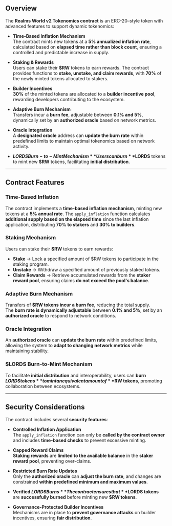 

## Overview

The **Realms World v2 Tokenomics contract** is an ERC-20–style token with advanced features to support dynamic tokenomics:

- **Time-Based Inflation Mechanism**  
  The contract mints new tokens at a **5% annualized inflation rate**, calculated based on **elapsed time rather than block count**, ensuring a controlled and predictable increase in supply.

- **Staking & Rewards**  
  Users can stake their **$RW** tokens to earn rewards. The contract provides functions to **stake, unstake, and claim rewards**, with **70%** of the newly minted tokens allocated to stakers.

- **Builder Incentives**  
  **30%** of the minted tokens are allocated to a **builder incentive pool**, rewarding developers contributing to the ecosystem.

- **Adaptive Burn Mechanism**  
  Transfers incur a **burn fee**, adjustable between **0.1% and 5%**, dynamically set by an **authorized oracle** based on network metrics.

- **Oracle Integration**  
  A **designated oracle** address can **update the burn rate** within predefined limits to maintain optimal tokenomics based on network activity.

- **$LORDS Burn-to-Mint Mechanism**  
  Users can burn **$LORDS** tokens to mint new **$RW** tokens, facilitating **initial distribution**.

---

## Contract Features

### **Time-Based Inflation**
The contract implements a **time-based inflation mechanism**, minting new tokens at a **5% annual rate**. The `apply_inflation` function calculates **additional supply based on the elapsed time** since the last inflation application, distributing **70% to stakers** and **30% to builders**.

### **Staking Mechanism**
Users can stake their **$RW** tokens to earn rewards:
- **Stake** → Lock a specified amount of $RW tokens to participate in the staking program.
- **Unstake** → Withdraw a specified amount of previously staked tokens.
- **Claim Rewards** → Retrieve accumulated rewards from the **staker reward pool**, ensuring claims **do not exceed the pool's balance**.

### **Adaptive Burn Mechanism**
Transfers of **$RW tokens incur a burn fee**, reducing the total supply.  
The **burn rate is dynamically adjustable** between **0.1% and 5%**, set by an **authorized oracle** to respond to network conditions.

### **Oracle Integration**
An **authorized oracle** can **update the burn rate** within predefined limits, allowing the system to **adapt to changing network metrics** while maintaining stability.

### **$LORDS Burn-to-Mint Mechanism**
To facilitate **initial distribution** and interoperability, users can **burn $LORDS tokens** to mint an equivalent amount of **$RW tokens**, promoting collaboration between ecosystems.

---

## Security Considerations

The contract includes several **security features**:

- **Controlled Inflation Application**  
  The `apply_inflation` function can only be **called by the contract owner** and includes **time-based checks** to prevent excessive minting.

- **Capped Reward Claims**  
  **Staking rewards** are **limited to the available balance** in the **staker reward pool**, preventing over-claims.

- **Restricted Burn Rate Updates**  
  Only the **authorized oracle** can **adjust the burn rate**, and changes are constrained **within predefined minimum and maximum values**.

- **Verified $LORDS Burns**  
  The contract ensures that **$LORDS tokens** are **successfully burned** before minting new **$RW tokens**.

- **Governance-Protected Builder Incentives**  
  Mechanisms are in place to **prevent governance attacks** on builder incentives, ensuring **fair distribution**.

